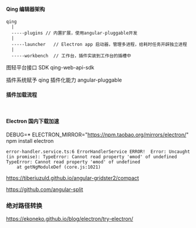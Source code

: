 #### Qing 编辑器架构

```
qing
  |
  -----plugins // 内置扩展，使用angular-pluggable开发
  |
  -----launcher   // Electron app 启动器，管理多进程，给耗时任务开辟独立进程
  |
  -----workbench  // 工作台，插件实装到工作台的插槽中

```

图轻平台接口 SDK
qing-web-api-sdk

插件系统赋予 qing 插件化能力
angular-pluggable

#### 插件加载流程

```


```

#### Electron 国内下载加速

DEBUG=\* ELECTRON_MIRROR="https://npm.taobao.org/mirrors/electron/" npm install electron

```
error-handler.service.ts:6 ErrorHandlerService ERROR!  Error: Uncaught (in promise): TypeError: Cannot read property 'ɵmod' of undefined
TypeError: Cannot read property 'ɵmod' of undefined
    at getNgModuleDef (core.js:1021)
```

https://tiberiuzuld.github.io/angular-gridster2/compact

https://github.com/angular-split

### 绝对路径转换

https://ekoneko.github.io/blog/electron/try-electron/
